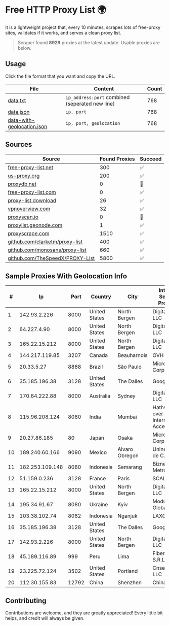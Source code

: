 
# Free HTTP Proxy List 🌍

It is a lightweight project that, every 10 minutes, scrapes lots of free-proxy sites, validates if it works, and serves a clean proxy list.


> Scraper found **8929** proxies at the latest update. Usable proxies are below.

## Usage

Click the file format that you want and copy the URL.


|File|Content|Count|
|----|-------|-----|
|[data.txt](https://raw.githubusercontent.com/themiralay/Proxy-List-World/master/data.txt)|`ip_address:port` combined (seperated new line)|768|
|[data.json](https://raw.githubusercontent.com/themiralay/Proxy-List-World/master/data.json)|`ip, port`|768|
|[data-with-geolocation.json](https://raw.githubusercontent.com/themiralay/Proxy-List-World/master/data-with-geolocation.json)|`ip, port, geolocation`|768|

## Sources

|Source|Found Proxies|Succeed|
|------|-------------|-------|
|[free-proxy-list.net](https://free-proxy-list.net)|300|✅|
|[us-proxy.org](https://www.us-proxy.org)|200|✅|
|[proxydb.net](http://proxydb.net)|0|🚫|
|[free-proxy-list.com](https://free-proxy-list.com/?page=&port=&type%5B%5D=http&type%5B%5D=https&up_time=0&search=Search)|0|✅|
|[proxy-list.download](https://www.proxy-list.download/HTTP)|26|✅|
|[vpnoverview.com](https://vpnoverview.com/privacy/anonymous-browsing/free-proxy-servers)|32|✅|
|[proxyscan.io](https://www.proxyscan.io)|0|🚫|
|[proxylist.geonode.com](https://proxylist.geonode.com/api/proxy-list?limit=300&page=1&sort_by=lastChecked&sort_type=desc&protocols=http,https)|1|✅|
|[proxyscrape.com](https://api.proxyscrape.com/v2/?request=displayproxies&protocol=http&timeout=10000&country=all&ssl=all&anonymity=all)|1510|✅|
|[github.com/clarketm/proxy-list](https://raw.githubusercontent.com/clarketm/proxy-list/master/proxy-list-raw.txt)|400|✅|
|[github.com/monosans/proxy-list](https://raw.githubusercontent.com/monosans/proxy-list/main/proxies/http.txt)|660|✅|
|[github.com/TheSpeedX/PROXY-List](https://raw.githubusercontent.com/TheSpeedX/PROXY-List/master/http.txt)|5800|✅|


## Sample Proxies With Geolocation Info

|#|Ip|Port|Country|City|Internet Service Provider|
|-|--|----|-------|----|-------------------------|
|1|142.93.2.226|8000|United States|North Bergen|DigitalOcean, LLC|
|2|64.227.4.90|8000|United States|North Bergen|DigitalOcean, LLC|
|3|165.22.15.212|8000|United States|North Bergen|DigitalOcean, LLC|
|4|144.217.119.85|3207|Canada|Beauharnois|OVH Hosting|
|5|20.33.5.27|8888|Brazil|São Paulo|Microsoft Corporation|
|6|35.185.196.38|3128|United States|The Dalles|Google LLC|
|7|170.64.222.88|8000|Australia|Sydney|DigitalOcean, LLC|
|8|115.96.208.124|8080|India|Mumbai|Hathway IP over Cable Internet Access|
|9|20.27.86.185|80|Japan|Osaka|Microsoft Corporation|
|10|189.240.60.166|9090|Mexico|Alvaro Obregon|Uninet S.A. de C.V.|
|11|182.253.109.148|8080|Indonesia|Semarang|Biznet Metronet|
|12|51.159.0.236|3128|France|Paris|SCALEWAY|
|13|165.22.15.212|8000|United States|North Bergen|DigitalOcean, LLC|
|14|195.34.91.67|8080|Ukraine|Kyiv|Modus-Global LLC|
|15|103.38.102.74|8082|Indonesia|Nganjuk|LAXONET|
|16|35.185.196.38|3128|United States|The Dalles|Google LLC|
|17|142.93.2.226|8000|United States|North Bergen|DigitalOcean, LLC|
|18|45.189.116.89|999|Peru|Lima|Fiber Digital S.R.L|
|19|23.225.72.124|3502|United States|Portland|Cnservers LLC|
|20|112.30.155.83|12792|China|Shenzhen|China Mobile|



## Contributing

Contributions are welcome, and they are greatly appreciated! Every
little bit helps, and credit will always be given.

